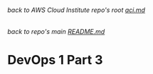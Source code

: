 ###### back to AWS Cloud Institute repo's root [aci.md](../aci.md)
###### back to repo's main [README.md](../../../README.md)
# DevOps 1 Part 3
